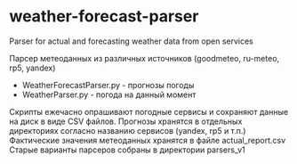 # weather-forecast-parser
Parser for actual and forecasting weather data from open services

Парсер метеоданных из различных источников (goodmeteo, ru-meteo, rp5, yandex)

- WeatherForecastParser.py - прогнозы погоды
- WeatherParser.py - погода на данный момент

Скрипты ежечасно опрашивают погодные сервисы и сохраняют данные на диск в виде CSV файлов.
Прогнозы хранятся в отдельных директориях согласно названию сервисов (yandex, rp5 и т.п.)
Фактические значения метеоданных хранятся в файле actual_report.csv
Старые варианты парсеров собраны в директории parsers_v1
